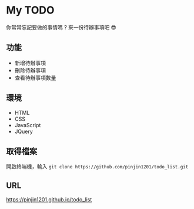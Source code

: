 # My TODO

你常常忘記要做的事情嗎 ? 來一份待辦事項吧 :sunglasses:

## 功能

- 新增待辦事項
- 刪除待辦事項
- 查看待辦事項數量

## 環境

- HTML
- CSS
- JavaScript
- JQuery

## 取得檔案

開啟終端機，輸入 `git clone https://github.com/pinjin1201/todo_list.git`

## URL

https://pinjin1201.github.io/todo_list